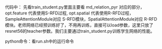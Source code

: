 代码中：
先看train_student.py里面主要看 md_relation_pyr 对应的部分，opt.feature 代表使用S-RFD过程, opt.spatial 代表使用R-RFD过程， SampleAttentionModule对应 S-RFD模块，SpatialAttentionModule对应 R-RFD模块。老师网络已经预训练好了，不用再训练，直接可以load参数，这里只放了resnet56的teacher参数。我们主要通过train_student.py训练学生网络的性能。

python命令：看run.sh中的运行命令